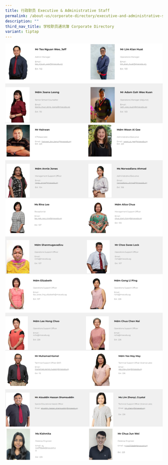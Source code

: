 ```yaml
---
title: 行政职员 Executive & Administrative Staff
permalink: /about-us/corporate-directory/executive-and-administrative-staff/
description: ""
third_nav_title: 学校职员通讯簿 Corporate Directory
variant: tiptap
---
```

![](/images/8a_SAT4.png)
![](/images/8b_SAT1.png)
![](/images/8c_SAT.png)
![](/images/8d_SAT.png)
![](/images/8e_SAT2.png)
![](/images/8f_SAT1.png)